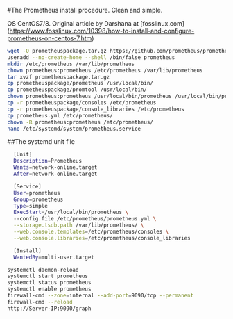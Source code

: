#The Prometheus install procedure. Clean and simple.

OS CentOS7/8.
Original article by Darshana at [fosslinux.com] (https://www.fosslinux.com/10398/how-to-install-and-configure-prometheus-on-centos-7.htm)

```bash
wget -O prometheuspackage.tar.gz https://github.com/prometheus/prometheus/releases/download/v2.13.0/prometheus-2.13.0.linux-amd64.tar.gz
useradd --no-create-home --shell /bin/false prometheus
mkdir /etc/prometheus /var/lib/prometheus
chown prometheus:prometheus /etc/prometheus /var/lib/prometheus
tar xvzf prometheuspackage.tar.gz
cp prometheuspackage/prometheus /usr/local/bin/
cp prometheuspackage/promtool /usr/local/bin/
chown prometheus:prometheus /usr/local/bin/prometheus /usr/local/bin/promtool
cp -r prometheuspackage/consoles /etc/prometheus
cp -r prometheuspackage/console_libraries /etc/prometheus
cp prometheus.yml /etc/prometheus/
chown -R prometheus:prometheus /etc/prometheus/
nano /etc/systemd/system/prometheus.service
```
##The systemd unit file
```bash
  [Unit]
  Description=Prometheus
  Wants=network-online.target
  After=network-online.target

  [Service]
  User=prometheus
  Group=prometheus
  Type=simple
  ExecStart=/usr/local/bin/prometheus \
  --config.file /etc/prometheus/prometheus.yml \
  --storage.tsdb.path /var/lib/prometheus/ \
  --web.console.templates=/etc/prometheus/consoles \
  --web.console.libraries=/etc/prometheus/console_libraries

  [Install]
  WantedBy=multi-user.target
```

```bash
systemctl daemon-reload
systemctl start prometheus
systemctl status prometheus
systemctl enable prometheus
firewall-cmd --zone=internal --add-port=9090/tcp --permanent
firewall-cmd --reload
http://Server-IP:9090/graph
```
